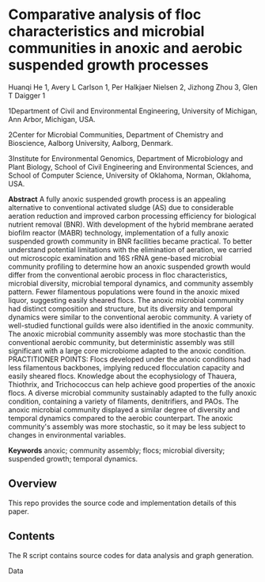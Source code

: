 # Comparative analysis of floc characteristics and microbial communities in anoxic and aerobic suspended growth processes

Huanqi He 1, Avery L Carlson 1, Per Halkjaer Nielsen 2, Jizhong Zhou 3, Glen T Daigger 1

1Department of Civil and Environmental Engineering, University of Michigan, Ann Arbor, Michigan, USA.

2Center for Microbial Communities, Department of Chemistry and Bioscience, Aalborg University, Aalborg, Denmark.

3Institute for Environmental Genomics, Department of Microbiology and Plant Biology, School of Civil Engineering and Environmental Sciences, and School of Computer Science, University of Oklahoma, Norman, Oklahoma, USA.

**Abstract**
A fully anoxic suspended growth process is an appealing alternative to conventional activated sludge (AS) due to considerable aeration reduction and improved carbon processing efficiency for biological nutrient removal (BNR). With development of the hybrid membrane aerated biofilm reactor (MABR) technology, implementation of a fully anoxic suspended growth community in BNR facilities became practical. To better understand potential limitations with the elimination of aeration, we carried out microscopic examination and 16S rRNA gene-based microbial community profiling to determine how an anoxic suspended growth would differ from the conventional aerobic process in floc characteristics, microbial diversity, microbial temporal dynamics, and community assembly pattern. Fewer filamentous populations were found in the anoxic mixed liquor, suggesting easily sheared flocs. The anoxic microbial community had distinct composition and structure, but its diversity and temporal dynamics were similar to the conventional aerobic community. A variety of well-studied functional guilds were also identified in the anoxic community. The anoxic microbial community assembly was more stochastic than the conventional aerobic community, but deterministic assembly was still significant with a large core microbiome adapted to the anoxic condition. PRACTITIONER POINTS: Flocs developed under the anoxic conditions had less filamentous backbones, implying reduced flocculation capacity and easily sheared flocs. Knowledge about the ecophysiology of Thauera, Thiothrix, and Trichococcus can help achieve good properties of the anoxic flocs. A diverse microbial community sustainably adapted to the fully anoxic condition, containing a variety of filaments, denitrifiers, and PAOs. The anoxic microbial community displayed a similar degree of diversity and temporal dynamics compared to the aerobic counterpart. The anoxic community's assembly was more stochastic, so it may be less subject to changes in environmental variables.

**Keywords**
anoxic; community assembly; flocs; microbial diversity; suspended growth; temporal dynamics.

## Overview
This repo provides the source code and implementation details of this paper.

## Contents
The R script contains source codes for data analysis and graph generation.

Data


